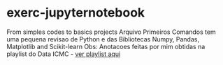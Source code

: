 # exerc-jupyternotebook
From simples codes to basics projects
Arquivo Primeiros Comandos tem uma pequena revisao de Python e das Bibliotecas Numpy, Pandas, Matplotlib and Scikit-learn
Obs: Anotacoes feitas por mim obtidas na playlist do Data ICMC - [ver playlist aqui](https://www.youtube.com/watch?v=qmhrfxVTXWI&list=PLFE-LjWAAP9SfEuLXf3qrpw4szKWjlYq9&index=8)
